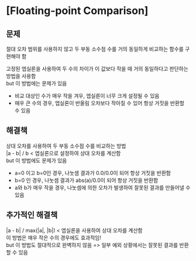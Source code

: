 # [Floating-point Comparison]

## 문제

절대 오차 범위를 사용하지 않고 두 부동 소수점 수를 거의 동일하게 비교하는 함수를 구현해야 함   

고정된 엡실론을 사용하여 두 수의 차이가 이 값보다 작을 때 거의 동일하다고 판단하는 방법을 사용함    
but 이 방법에는 문제가 있음   
- 비교 대상인 수가 매우 작을 겨우, 엡실론이 너무 크게 설정될 수 있음
- 매우 큰 수의 경우, 엡실론이 반올림 오차보다 작아질 수 있어 항상 거짓을 반환할 수 있음

## 해결책

상대 오차를 사용하여 두 부동 소수점 수를 비교하는 방법   
|a - b| / b < 엡실론으로 설정하여 상대 오차를 계산함   
but 이 방법에도 문제가 있음   
- a=0 이고 b=0인 경우, 나눗셈 결과가 0.0/0.0이 되어 항상 거짓을 반환함
- b=0 인 경우, 나눗셈 결과가 abs(a)/0.0이 되어 항상 거짓을 반환함
- a와 b가 매우 작을 경우, 나눗셈에 의한 오차가 발생하여 잘못된 결과를 만들어낼 수 있음

## 추가적인 해결책

|a - b| / max(|a|, |b|) < 엡실론을 사용하여 상대 오차를 계산함   
이 방법은 매우 작은 수의 경우에도 효과적임!   
but 이 방법도 절대적으로 완벽하지 않음 => 일부 예외 상황에서는 잘못된 결과를 반환할 수 있음
